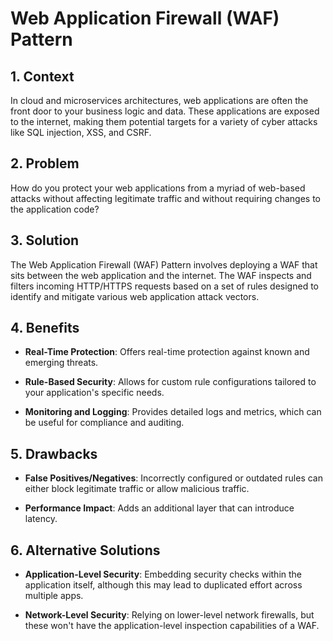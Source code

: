 # Web Application Firewall (WAF) Pattern


## 1. Context

In cloud and microservices architectures, web applications are often the front door to your business logic and data. These applications are exposed to the internet, making them potential targets for a variety of cyber attacks like SQL injection, XSS, and CSRF.


## 2. Problem

How do you protect your web applications from a myriad of web-based attacks without affecting legitimate traffic and without requiring changes to the application code?


## 3. Solution

The Web Application Firewall (WAF) Pattern involves deploying a WAF that sits between the web application and the internet. The WAF inspects and filters incoming HTTP/HTTPS requests based on a set of rules designed to identify and mitigate various web application attack vectors.


## 4. Benefits

- **Real-Time Protection**: Offers real-time protection against known and emerging threats.

- **Rule-Based Security**: Allows for custom rule configurations tailored to your application's specific needs.

- **Monitoring and Logging**: Provides detailed logs and metrics, which can be useful for compliance and auditing.


## 5. Drawbacks

- **False Positives/Negatives**: Incorrectly configured or outdated rules can either block legitimate traffic or allow malicious traffic.

- **Performance Impact**: Adds an additional layer that can introduce latency.


## 6. Alternative Solutions

- **Application-Level Security**: Embedding security checks within the application itself, although this may lead to duplicated effort across multiple apps.

- **Network-Level Security**: Relying on lower-level network firewalls, but these won't have the application-level inspection capabilities of a WAF.
